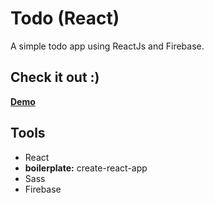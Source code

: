 # Todo (React)

A simple todo app using ReactJs and Firebase.

## Check it out :)
__[Demo](https://todo-react-7293.firebaseapp.com/ "Todo App")__

## Tools

- React
- __boilerplate:__ create-react-app
- Sass
- Firebase
